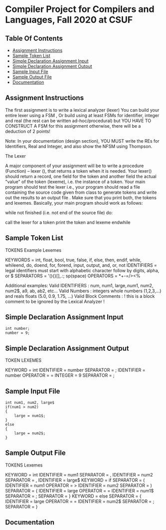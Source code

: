 # Compiler Project for Compilers and Languages, Fall 2020 at CSUF

## Table Of Contents
* [Assignment Instructions](#AssignmentInstructions)
* [Sample Token List](#SampleTokenList)
* [Simple Declaration Assignment Input](#AssignmentInput)
* [Simple Declaration Assignment Output](#AssignmentOutput)
* [Sample Input File](#InputFile)
* [Sample Output File](#OutputFile)
* [Documentation](#documentation)



## Assignment Instructions <a name = "AssigmentInstructions"></a>
The first assignment is to write a lexical analyzer (lexer)
You can build your entire lexer using a FSM , Or build using at least FSMs for
identifier, integer and real (the rest can be written ad-hoc/procedural) but YOU
HAVE TO CONSTRUCT A FSM for this assignment otherwise, there will be a deduction
of 2 points!

Note: In your documentation (design section), YOU MUST write the REs for Identifiers,
Real and Integer, and also show the NFSM using Thompson.

The Lexer

A major component of your assignment will be to write a procedure (Function) – lexer (), that
returns a token when it is needed. Your lexer() should return a record, one field for the token
and another field the actual "value" of the token (lexeme), i.e. the instance of a token.
Your main program should test the lexer i.e., your program should read a file containing
the source code given from class to generate tokens and write out the results to an output
file . Make sure that you print both, the tokens and lexemes.
Basically, your main program should work as follows:

while not finished (i.e. not end of the source file) do:

call the lexer for a token
print the token and lexeme
endwhile 


## Sample Token List <a name = "SampleTokenList"></a>

TOKENS			Example Lexemes

KEYWORDS 	=	int, float, bool, true, false, if, else, then, endif, while, whileend, do, doend, for, forend, input, output, and, or, not
IDENTIFIERS 	=	legal identifiers must start with alphabetic character follow by digits, alpha, or $
SEPARATORS 	=	'(){}[],.:; sp(space)
OPERATORS 	=	*+-=/><%


Additional examples:
Valid IDENTIFIERS	:  	num, num1, large$, num$1, num2, num2$, a9, ab, ab2, etc...
Valid Numbers		:	integers whole numbers (1,2,3,...) and reals floats (5.0, 0.9, 1.75, ...)
Valid Block Comments	:	!  this is a block comment to be ignored by the Lexical Analyzer !



## Simple Declaration Assignment Input<a name ="AssignmentInput"></a>

```! Declare and assign a number !
int number;
number = 9;
```


## Simple Declaration Assignment Output<a name = "AssignmentOutput"></a>

TOKEN			LEXEMES

KEYWORD		=	int
IDENTIFIER	=	number
SEPARATOR	=	;
IDENTIFIER	=	number
OPERATOR	=	=
INTEGER		=	9
SEPARATOR	=	;


## Sample Input File<a nam e= "InputFile"></a>

``` ! Find largest value between two numbers!
int num1, num2, large$
if(num1 > num2)
{
	large = num1$;
}
else
{
	large = num2$;
}
```

## Sample Output File<a name = "OutputFile"></a>

TOKENS			Lexemes

KEYWORD 	=	 int
IDENTIFIER 	=	 num1
SEPARATOR 	=	 ,
IDENTIFIER 	=	 num2
SEPARATOR 	=	 ,
IDENTIFIER 	=	 large$
KEYWORD 	=	 if
SEPARATOR 	=	 (
IDENTIFIER 	=	 num1
OPERATOR 	=	 >
IDENTIFIER 	=	 num2
SEPARATOR 	=	 )
SEPARATOR 	=	 {
IDENTIFIER 	=	 large
OPERATOR 	=	 =
IDENTIFIER 	=	 num1$
SEPARATOR 	=	 ;
SEPARATOR 	=	 }
KEYWORD 	=	 else
SEPARATOR 	=	 {
IDENTIFIER 	=	 large
OPERATOR 	=	 =
IDENTIFIER 	=	 num2$
SEPARATOR 	=	 ;
SEPARATOR 	=	 }


## Documentation<a name = "documentation"></a>



